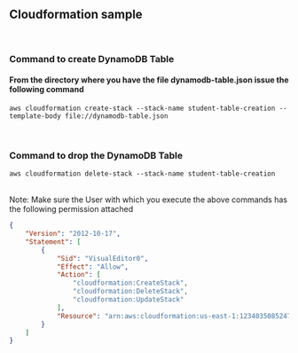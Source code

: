 ## Cloudformation sample
<br/>

### **Command to create DynamoDB Table**

#### From the directory where you have the file dynamodb-table.json issue the following command
`aws cloudformation create-stack --stack-name student-table-creation --template-body file://dynamodb-table.json`

<br/>

### **Command to drop the DynamoDB Table**
`aws cloudformation delete-stack --stack-name student-table-creation`

<br/>
Note: Make sure the User with which you execute the above commands has the following permission attached


```json 
{
    "Version": "2012-10-17",
    "Statement": [
        {
            "Sid": "VisualEditor0",
            "Effect": "Allow",
            "Action": [
                "cloudformation:CreateStack",
                "cloudformation:DeleteStack",
                "cloudformation:UpdateStack"
            ],
            "Resource": "arn:aws:cloudformation:us-east-1:1234035085247:stack/student-table-creation/*"
        }
    ]
}
```